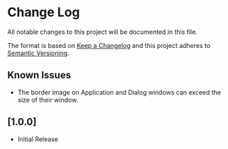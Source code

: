 # Change Log
All notable changes to this project will be documented in this file.
 
The format is based on [Keep a Changelog](http://keepachangelog.com/)
and this project adheres to [Semantic Versioning](http://semver.org/).

## Known Issues
- The border image on Application and Dialog windows can exceed the size of their window.


## [1.0.0]
- Initial Release